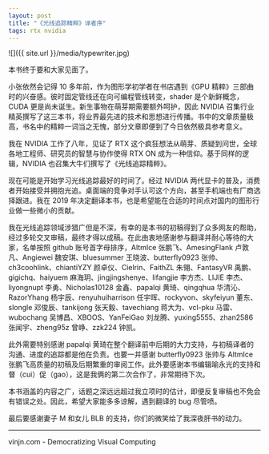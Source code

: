 ```yaml
---
layout: post
title: "《光线追踪精粹》译者序"
tags: rtx nvidia
---
```


![]({{ site.url }}/media/typewriter.jpg)

本书终于要和大家见面了。

小张依然会记得 10 多年前，作为图形学初学者在书店遇到《GPU 精粹》三部曲时的兴奋感。彼时固定管线还在向可编程管线转变，shader 是个新鲜概念，CUDA 更是尚未诞生。新生事物在萌芽期需要额外呵护，因此 NVIDIA 召集行业精英撰写了这三本书，将业界最先进的技术和思想进行传播。书中的文章质量极高，书名中的精粹一词当之无愧，部分文章即便到了今日依然极具参考意义。




我在 NVIDIA 工作了八年，见证了 RTX 这个疯狂想法从萌芽、质疑到问世，全球各地工程师、研究员的智慧与协作使得 RTX ON 成为一种信仰。基于同样的逻辑，NVIDIA 也召集大牛们撰写了《光线追踪精粹》。

现在可能是开始学习光线追踪最好的时间了。经过 NVIDIA 两代显卡的普及，消费者开始接受并拥抱光追。桌面端的竞争对手认可这个方向，甚至手机端也有厂商选择跟进。我在 2019 年决定翻译本书，也是希望能在合适的时间点对国内的图形行业做一些微小的贡献。

我在光线追踪领域涉猎广但是不深，有幸的是本书的初稿得到了众多网友的帮助，经过多轮交叉审稿，最终才得以成稿。在此由衷地感谢参与翻译并耐心等待的大家，名单按照 github 账号首字母排序，AltmIce 张鹏飞、AmesingFlank 卢敦凡、Angiewei 魏安琪、bluesummer 王晓波、butterfly0923 张帅、ch3coohlink、chiantiYZY 颜卓仪、Cielrin、FaithZL  朱翎、FantasyVR 禹鹏、gigichq、haiyuem 麻海玥、jingjingshenye、lifangjie 李方杰、LIJIE 李杰、liyongnupt 李勇、Nicholas10128 金鑫、papalqi 黄琦、qingqhua 华清沁、RazorYhang 杨宇辰、renyuhuiharrison 任宇晖、rockyvon、skyfeiyun 董东、slongle 邓俊辰、tankijong 张天毅、tavechiang 蒋大为、vcl-pku 马雷、wubochang 吴博昌、XBOOS、YanFeiGao 刘龙腾、yuxing5555、zhan2586 张闻宇、zheng95z 曾峥、zzk224 钟凯。

此外需要特别感谢 papalqi 黄琦在整个翻译前中后期的大力支持，与初稿译者的沟通、进度的追踪都是他在负责。也要一并感谢 butterfly0923 张帅与 AltmIce 张鹏飞高质量的初稿及后期繁重的审阅工作。此外要感谢本书编辑喻永光的支持和督（cui）促（gao），这是我俩的第二次合作了，非常期待下次。

本书涵盖的内容之广，话题之深远远超过我立项时的估计，即便反复审稿也不免会有错误之处。因此，希望大家能多多谅解，遇到翻译的 bug 尽管喷。

最后要感谢妻子 M 和女儿 BLB 的支持，你们的微笑给了我深夜肝书的动力。

----

vinjn.com - Democratizing Visual Computing